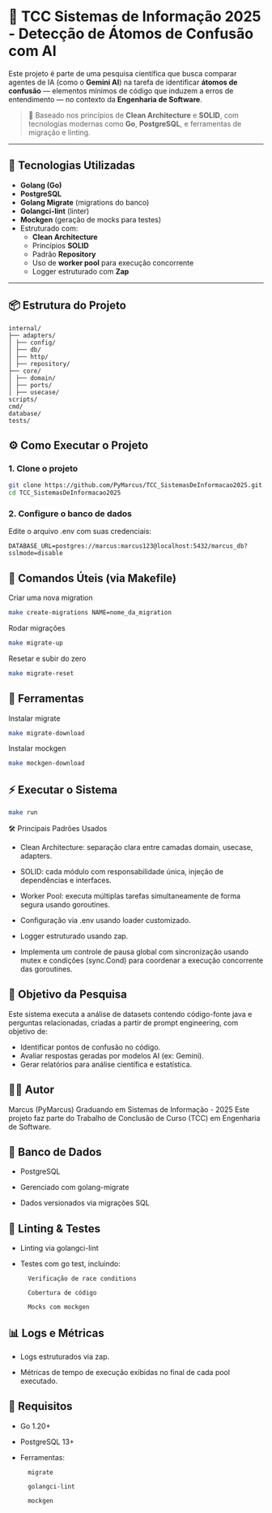 # 🔬 TCC Sistemas de Informação 2025 - Detecção de Átomos de Confusão com AI

Este projeto é parte de uma pesquisa científica que busca comparar agentes de IA (como o **Gemini AI**) na tarefa de identificar **átomos de confusão** — elementos mínimos de código que induzem a erros de entendimento — no contexto da **Engenharia de Software**.

> 🧩 Baseado nos princípios de **Clean Architecture** e **SOLID**, com tecnologias modernas como **Go**, **PostgreSQL**, e ferramentas de migração e linting.

---

## 🚀 Tecnologias Utilizadas

- **Golang (Go)**
- **PostgreSQL**
- **Golang Migrate** (migrations do banco)
- **Golangci-lint** (linter)
- **Mockgen** (geração de mocks para testes)
- Estruturado com:
  - **Clean Architecture**
  - Princípios **SOLID**
  - Padrão **Repository**
  - Uso de **worker pool** para execução concorrente
  - Logger estruturado com **Zap**

---

## 📦 Estrutura do Projeto
    internal/
    ├── adapters/
    │ ├── config/
    │ ├── db/
    │ ├── http/
    │ ├── repository/
    ├── core/
    │ ├── domain/
    │ ├── ports/
    │ ├── usecase/
    scripts/
    cmd/
    database/
    tests/

## ⚙️ Como Executar o Projeto

### 1. Clone o projeto
```bash
git clone https://github.com/PyMarcus/TCC_SistemasDeInformacao2025.git
cd TCC_SistemasDeInformacao2025
```

### 2. Configure o banco de dados

Edite o arquivo .env com suas credenciais:

    DATABASE_URL=postgres://marcus:marcus123@localhost:5432/marcus_db?sslmode=disable

## 📂 Comandos Úteis (via Makefile)

Criar uma nova migration
```bash
make create-migrations NAME=nome_da_migration
```
Rodar migrações
```bash
make migrate-up
```
Resetar e subir do zero
```bash
make migrate-reset
```

## 🐳 Ferramentas

Instalar migrate
```bash
make migrate-download
```

Instalar mockgen
```bash
make mockgen-download
```

## ⚡ Executar o Sistema
```bash
make run
```

🛠️ Principais Padrões Usados

* Clean Architecture: separação clara entre camadas domain, usecase, adapters.
    
* SOLID: cada módulo com responsabilidade única, injeção de dependências e interfaces.
    
* Worker Pool: executa múltiplas tarefas simultaneamente de forma segura usando goroutines.
    
* Configuração via .env usando loader customizado.
    
* Logger estruturado usando zap.

* Implementa um controle de pausa global com sincronização usando mutex e condições (sync.Cond) para coordenar a execução concorrente das goroutines.

## 🎯 Objetivo da Pesquisa

Este sistema executa a análise de datasets contendo código-fonte java e perguntas relacionadas, criadas a partir de prompt engineering, com objetivo de:

* Identificar pontos de confusão no código.
* Avaliar respostas geradas por modelos AI (ex: Gemini).
* Gerar relatórios para análise científica e estatística.

## 👨‍🔬 Autor

Marcus (PyMarcus)
Graduando em Sistemas de Informação - 2025
Este projeto faz parte do Trabalho de Conclusão de Curso (TCC) em Engenharia de Software.

## 🐘 Banco de Dados

* PostgreSQL

* Gerenciado com golang-migrate

* Dados versionados via migrações SQL

## 🧹 Linting & Testes

* Linting via golangci-lint

* Testes com go test, incluindo:

        Verificação de race conditions

        Cobertura de código

        Mocks com mockgen

## 📊 Logs e Métricas

* Logs estruturados via zap.

* Métricas de tempo de execução exibidas no final de cada pool executado.

## 🏁 Requisitos

* Go 1.20+

* PostgreSQL 13+

* Ferramentas:

        migrate

        golangci-lint

        mockgen
